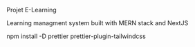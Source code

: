 Projet E-Learning

Learning managment system built with MERN stack and NextJS

npm install -D prettier prettier-plugin-tailwindcss
